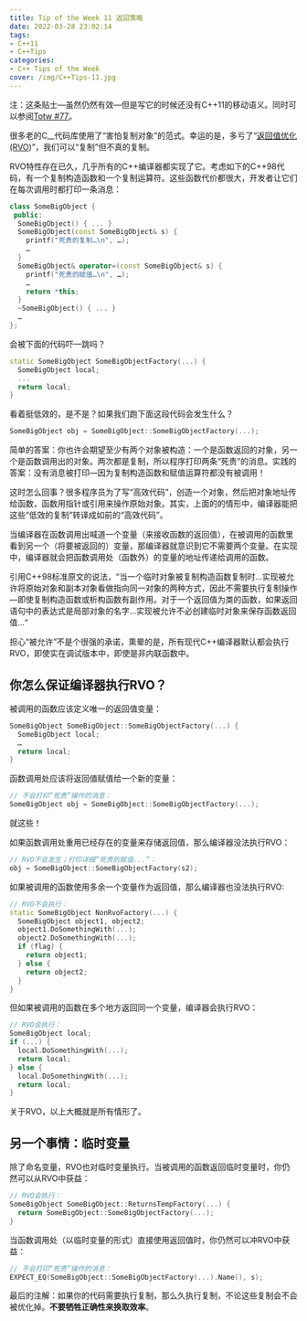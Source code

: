 ```yaml
---
title: Tip of the Week 11 返回策略
date: 2022-03-28 23:02:14
tags:
- C++11
- C++Tips
categories:
- C++ Tips of the Week
cover: /img/C++Tips-11.jpg
---
```


注：这条贴士—虽然仍然有效—但是写它的时候还没有C++11的移动语义。同时可以参阅[Totw #77](https://abseil.io/tips/77)。

很多老的C__代码库使用了“害怕复制对象”的范式。幸运的是，多亏了“[返回值优化(RVO](https://zh.wikipedia.org/wiki/%E8%BF%94%E5%9B%9E%E5%80%BC%E4%BC%98%E5%8C%96))”，我们可以“复制”但不真的复制。

RVO特性存在已久，几乎所有的C++编译器都实现了它。考虑如下的C++98代码，有一个复制构造函数和一个复制运算符。这些函数代价都很大，开发者让它们在每次调用时都打印一条消息：

```cpp
class SomeBigObject {
 public:
  SomeBigObject() { ... }
  SomeBigObject(const SomeBigObject& s) {
    printf("死贵的复制…\n", …);
    …
  }
  SomeBigObject& operator=(const SomeBigObject& s) {
    printf("死贵的赋值…\n", …);
    …
    return *this;
  }
  ~SomeBigObject() { ... }
  …
};
```

会被下面的代码吓一跳吗？

```cpp
static SomeBigObject SomeBigObjectFactory(...) {
  SomeBigObject local;
  ...
  return local;
}
```

看着挺低效的，是不是？如果我们跑下面这段代码会发生什么？

```cpp
SomeBigObject obj = SomeBigObject::SomeBigObjectFactory(...);
```

简单的答案：你也许会期望至少有两个对象被构造：一个是函数返回的对象，另一个是函数调用出的对象。两次都是复制，所以程序打印两条“死贵”的消息。实践的答案：没有消息被打印—因为复制构造函数和赋值运算符都没有被调用！

这时怎么回事？很多程序员为了写“高效代码”，创造一个对象，然后把对象地址传给函数，函数用指针或引用来操作原始对象。其实，上面的的情形中，编译器能把这些“低效的复制”转译成如前的“高效代码”。

当编译器在函数调用出喊道一个变量（来接收函数的返回值），在被调用的函数里看到另一个（将要被返回的）变量，那编译器就意识到它不需要两个变量。在实现中，编译器就会把函数调用处（函数外）的变量的地址传递给调用的函数。

引用C++98标准原文的说法，“当一个临时对象被复制构造函数复制时...实现被允许将原始对象和副本对象看做指向同一对象的两种方式，因此不需要执行复制操作—即使复制构造函数或析构函数有副作用。对于一个返回值为类的函数，如果返回语句中的表达式是局部对象的名字...实现被允许不必创建临时对象来保存函数返回值...“

担心“被允许”不是个很强的承诺，熏晕的是，所有现代C++编译器默认都会执行RVO，即使实在调试版本中，即使是非内联函数中。

## 你怎么保证编译器执行RVO？

被调用的函数应该定义唯一的返回值变量：

```cpp
SomeBigObject SomeBigObject::SomeBigObjectFactory(...) {
  SomeBigObject local;
  …
  return local;
}
```

函数调用处应该将返回值赋值给一个新的变量：

```cpp
// 不会打印“死贵”操作的消息：
SomeBigObject obj = SomeBigObject::SomeBigObjectFactory(...);
```

就这些！

如果函数调用处重用已经存在的变量来存储返回值，那么编译器没法执行RVO：

```cpp
// RVO不会发生；打印详细“死贵的赋值...”：
obj = SomeBigObject::SomeBigObjectFactory(s2);
```

如果被调用的函数使用多余一个变量作为返回值，那么编译器也没法执行RVO:

```cpp
// RVO不会执行：
static SomeBigObject NonRvoFactory(...) {
  SomeBigObject object1, object2;
  object1.DoSomethingWith(...);
  object2.DoSomethingWith(...);
  if (flag) {
    return object1;
  } else {
    return object2;
  }
}
```

但如果被调用的函数在多个地方返回同一个变量，编译器会执行RVO：

```cpp
// RVO会执行：
SomeBigObject local;
if (...) {
  local.DoSomethingWith(...);
  return local;
} else {
  local.DoSomethingWith(...);
  return local;
}
```

关于RVO，以上大概就是所有情形了。

## 另一个事情：临时变量

除了命名变量，RVO也对临时变量执行。当被调用的函数返回临时变量时，你仍然可以从RVO中获益：

```cpp
// RVO会执行：
SomeBigObject SomeBigObject::ReturnsTempFactory(...) {
  return SomeBigObject::SomeBigObjectFactory(...);
}
```

当函数调用处（以临时变量的形式）直接使用返回值时，你仍然可以冲RVO中获益：

```cpp
// 不会打印“死贵”操作的消息：
EXPECT_EQ(SomeBigObject::SomeBigObjectFactory(...).Name(), s);
```

最后的注解：如果你的代码需要执行复制，那么久执行复制，不论这些复制会不会被优化掉。**不要牺牲正确性来换取效率**。